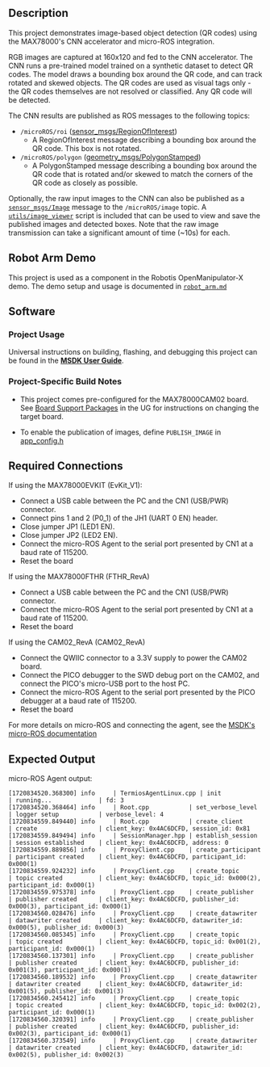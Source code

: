 ## Description

This project demonstrates image-based object detection (QR codes) using the MAX78000's CNN accelerator and micro-ROS integration.

RGB images are captured at 160x120 and fed to the CNN accelerator.  The CNN runs a pre-trained model trained on a synthetic dataset to detect QR codes.  The model draws a bounding box around the QR code, and can track rotated and skewed objects.  The QR codes are used as visual tags only - the QR codes themselves are not resolved or classified.  Any QR code will be detected.

The CNN results are published as ROS messages to the following topics:

- `/microROS/roi` ([sensor_msgs/RegionOfInterest](https://github.com/ros2/common_interfaces/blob/humble/sensor_msgs/msg/RegionOfInterest.msg))
  - A RegionOfInterest message describing a bounding box around the QR code.  This box is not rotated.
- `/microROS/polygon` ([geometry_msgs/PolygonStamped](https://github.com/ros2/common_interfaces/blob/humble/geometry_msgs/msg/PolygonStamped.msg))
  - A PolygonStamped message describing a bounding box around the QR code that is rotated and/or skewed to match the corners of the QR code as closely as possible.

Optionally, the raw input images to the CNN can also be published as a [`sensor_msgs/Image`](https://github.com/ros2/common_interfaces/blob/humble/sensor_msgs/msg/Image.msg) message to the `/microROS/image` topic.  A [`utils/image_viewer`](utils/image_viewer.py) script is included that can be used to view and save the published images and detected boxes.  Note that the raw image transmission can take a significant amount of time (~10s) for each.

## Robot Arm Demo

This project is used as a component in the Robotis OpenManipulator-X demo.  The demo setup and usage is documented in [`robot_arm.md`](./robot_arm.md)

## Software

### Project Usage

Universal instructions on building, flashing, and debugging this project can be found in the **[MSDK User Guide](https://analog-devices-msdk.github.io/msdk/USERGUIDE/)**.

### Project-Specific Build Notes

* This project comes pre-configured for the MAX78000CAM02 board.  See [Board Support Packages](https://analog-devices-msdk.github.io/msdk/USERGUIDE/#board-support-packages) in the UG for instructions on changing the target board.

* To enable the publication of images, define `PUBLISH_IMAGE` in [app_config.h](app_config.h)

## Required Connections

If using the MAX78000EVKIT (EvKit_V1):
-   Connect a USB cable between the PC and the CN1 (USB/PWR) connector.
-   Connect pins 1 and 2 (P0_1) of the JH1 (UART 0 EN) header.
-   Close jumper JP1 (LED1 EN).
-   Close jumper JP2 (LED2 EN).
-   Connect the micro-ROS Agent to the serial port presented by CN1 at a baud rate of 115200.
-   Reset the board

If using the MAX78000FTHR (FTHR_RevA)
-   Connect a USB cable between the PC and the CN1 (USB/PWR) connector.
-   Connect the micro-ROS Agent to the serial port presented by CN1 at a baud rate of 115200.
-   Reset the board

If using the CAM02_RevA (CAM02_RevA)
-   Connect the QWIIC connector to a 3.3V supply to power the CAM02 board.
-   Connect the PICO debugger to the SWD debug port on the CAM02, and connect the PICO's micro-USB port to the host PC.
-   Connect the micro-ROS Agent to the serial port presented by the PICO debugger at a baud rate of 115200.
-   Reset the board

For more details on micro-ROS and connecting the agent, see the [MSDK's micro-ROS documentation](https://github.com/Jake-Carter/msdk/blob/dev/micro-ros/Libraries/microROS/MICROROS.md) 

## Expected Output

micro-ROS Agent output:

```shell
[1720834520.368300] info     | TermiosAgentLinux.cpp | init                     | running...             | fd: 3
[1720834520.368464] info     | Root.cpp           | set_verbose_level        | logger setup           | verbose_level: 4
[1720834559.849440] info     | Root.cpp           | create_client            | create                 | client_key: 0x4AC6DCFD, session_id: 0x81
[1720834559.849494] info     | SessionManager.hpp | establish_session        | session established    | client_key: 0x4AC6DCFD, address: 0
[1720834559.889856] info     | ProxyClient.cpp    | create_participant       | participant created    | client_key: 0x4AC6DCFD, participant_id: 0x000(1)
[1720834559.924232] info     | ProxyClient.cpp    | create_topic             | topic created          | client_key: 0x4AC6DCFD, topic_id: 0x000(2), participant_id: 0x000(1)
[1720834559.975378] info     | ProxyClient.cpp    | create_publisher         | publisher created      | client_key: 0x4AC6DCFD, publisher_id: 0x000(3), participant_id: 0x000(1)
[1720834560.028476] info     | ProxyClient.cpp    | create_datawriter        | datawriter created     | client_key: 0x4AC6DCFD, datawriter_id: 0x000(5), publisher_id: 0x000(3)
[1720834560.085345] info     | ProxyClient.cpp    | create_topic             | topic created          | client_key: 0x4AC6DCFD, topic_id: 0x001(2), participant_id: 0x000(1)
[1720834560.137301] info     | ProxyClient.cpp    | create_publisher         | publisher created      | client_key: 0x4AC6DCFD, publisher_id: 0x001(3), participant_id: 0x000(1)
[1720834560.189532] info     | ProxyClient.cpp    | create_datawriter        | datawriter created     | client_key: 0x4AC6DCFD, datawriter_id: 0x001(5), publisher_id: 0x001(3)
[1720834560.245412] info     | ProxyClient.cpp    | create_topic             | topic created          | client_key: 0x4AC6DCFD, topic_id: 0x002(2), participant_id: 0x000(1)
[1720834560.320391] info     | ProxyClient.cpp    | create_publisher         | publisher created      | client_key: 0x4AC6DCFD, publisher_id: 0x002(3), participant_id: 0x000(1)
[1720834560.373549] info     | ProxyClient.cpp    | create_datawriter        | datawriter created     | client_key: 0x4AC6DCFD, datawriter_id: 0x002(5), publisher_id: 0x002(3)
```